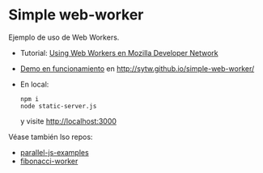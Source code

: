 # Simple web-worker

Ejemplo de uso de Web Workers. 

* Tutorial: [Using Web Workers en Mozilla Developer Network](https://developer.mozilla.org/en-US/docs/Web/API/Web_Workers_API/Using_web_workers)
* [Demo en funcionamiento](http://sytw.github.io/simple-web-worker/) en http://sytw.github.io/simple-web-worker/
* En local:

  ```
  npm i
  node static-server.js
  ``` 

  y visite [http://localhost:3000](http://localhost:3000)



Véase también lso repos:

* [parallel-js-examples](https://github.com/ULL-MII-SYTWS-1920/parallel-js-examples)
* [fibonacci-worker](https://github.com/ULL-MII-SYTWS-1920/fibonacci-worker)